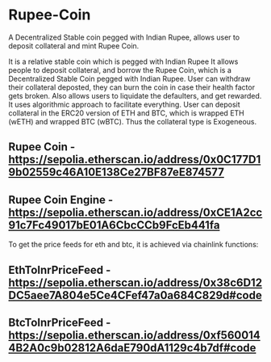 # Rupee-Coin
A Decentralized Stable coin pegged with Indian Rupee, allows user to deposit collateral and mint Rupee Coin.

It is a relative stable coin which is pegged with Indian Rupee
It allows people to deposit collateral, and borrow the Rupee Coin, which is a Decentralized Stable Coin pegged with Indian Rupee. User can withdraw their collateral deposted, they can burn the coin in case their health factor gets broken. Also allows users to liquidate the defaulters, and get rewarded.
It uses algorithmic approach to facilitate everything.
User can deposit collateral in the ERC20 version of ETH and BTC, which is wrapped ETH (wETH) and wrapped BTC (wBTC). Thus the collateral type is Exogeneous.


## Rupee Coin - https://sepolia.etherscan.io/address/0x0C177D19b02559c46A10E138Ce27BF87eE874577
## Rupee Coin Engine - https://sepolia.etherscan.io/address/0xCE1A2cc91c7Fc49017bE01A6CbcCCb9FcEb441fa

To get the price feeds for eth and btc, it is achieved via chainlink functions:
## EthToInrPriceFeed - https://sepolia.etherscan.io/address/0x38c6D12DC5aee7A804e5Ce4CFef47a0a684C829d#code
## BtcToInrPriceFeed - https://sepolia.etherscan.io/address/0xf5600144B2A0c9b02812A6daE790dA1129c4b7df#code
